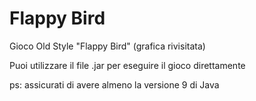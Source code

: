 # Flappy Bird
Gioco Old Style "Flappy Bird" (grafica rivisitata)

Puoi utilizzare il file .jar per eseguire il gioco direttamente

ps: assicurati di avere almeno la versione 9 di Java

